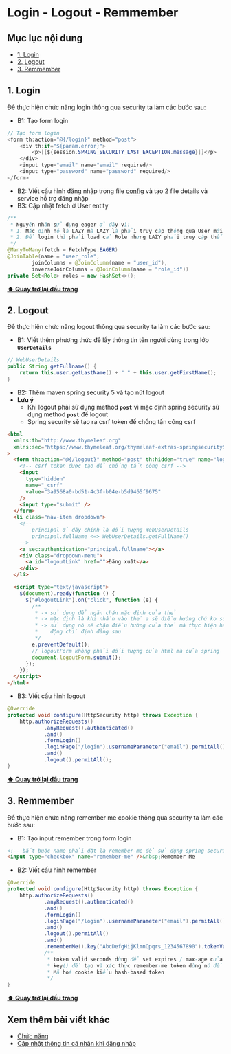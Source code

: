 # Login - Logout - Remmember

## Mục lục nội dung

- [1. Login](#1-login)
- [2. Logout](#2-logout)
- [3. Remmember](#3-remmember)

## 1. Login

Để thực hiện chức năng login thông qua security ta làm các bước sau:

- B1: Tạo form login

```java
// Tạo form login
<form th:action="@{/login}" method="post">
    <div th:if="${param.error}">
        <p>[[${session.SPRING_SECURITY_LAST_EXCEPTION.message}]]</p>
    </div>
    <input type="email" name="email" required/>
    <input type="password" name="password" required/>
</form>
```

- B2: Viết cấu hình đăng nhập trong file [config](Day010.md) và tạo 2 file details và service hỗ trợ đăng nhập
- B3: Cập nhật fetch ở User entity

```java
/**
 * Nguyên nhân sử dụng eager ở đây vì:
 * 1. Mặc định nó là LAZY mà LAZY là phải truy cập thông qua User mới gọi Role để sử dụng được
 * 2. Để login thì phải load cả Role nhưng LAZY phải truy cập thế nên dùng EAGER để load lên sẵn luôn
 */  
@ManyToMany(fetch = FetchType.EAGER)
@JoinTable(name = "user_role",
        joinColumns = @JoinColumn(name = "user_id"),
        inverseJoinColumns = @JoinColumn(name = "role_id"))
private Set<Role> roles = new HashSet<>();
```

**[⬆ Quay trở lại đầu trang](#mục-lục-nội-dung)**

## 2. Logout

Để thực hiện chức năng logout thông qua security ta làm các bước sau:

- B1: Viết thêm phương thức để lấy thông tin tên người dùng trong lớp **`UserDetails`**

```java
// WebUserDetails
public String getFullname() {
    return this.user.getLastName() + " " + this.user.getFirstName();
}
```

- B2: Thêm maven spring security 5 và tạo nút logout
- **Lưu ý**
  - Khi logout phải sử dụng method **`post`** vì mặc định spring security sử dụng method **`post`** để logout
  - Spring security sẽ tạo ra csrf token để chống tấn công csrf

```html
<html
  xmlns:th="http://www.thymeleaf.org"
  xmlns:sec="https://www.thymeleaf.org/thymeleaf-extras-springsecurity5"
>
  <form th:action="@{/logout}" method="post" th:hidden="true" name="logoutForm">
    <!-- csrf token được tạo để chống tấn công csrf -->
    <input
      type="hidden"
      name="_csrf"
      value="3a9568a0-bd51-4c3f-b04e-b5d9465f9675"
    />
    <input type="submit" />
  </form>
  <li class="nav-item dropdown">
    <!-- 
        principal ở đây chính là đối tượng WebUserDetails 
        principal.fullName <=> WebUserDetails.getFullName()
    -->
    <a sec:authentication="principal.fullname"></a>
    <div class="dropdown-menu">
      <a id="logoutLink" href="">Đăng xuất</a>
    </div>
  </li>

  <script type="text/javascript">
    $(document).ready(function () {
      $("#logoutLink").on("click", function (e) {
        /**
         * -> sử dụng để ngăn chặn mặc định của thẻ
         * -> mặc định là khi nhấn vào thẻ a sẽ điều hướng chứ ko submit
         * -> sử dụng nó sẽ chặn điều hướng của thẻ mà thực hiện hành
         *    động chỉ định đằng sau
         */
        e.preventDefault();
        // logoutForm không phải đối tượng của html mà của spring
        document.logoutForm.submit();
      });
    });
  </script>
</html>
```

- B3: Viết cấu hình logout

```java
@Override
protected void configure(HttpSecurity http) throws Exception {
    http.authorizeRequests()
            .anyRequest().authenticated()
            .and()
            .formLogin()
            .loginPage("/login").usernameParameter("email").permitAll()
            .and()
            .logout().permitAll();
}
```

**[⬆ Quay trở lại đầu trang](#mục-lục-nội-dung)**

## 3. Remmember

Để thực hiện chức năng remember me cookie thông qua security ta làm các bước sau:

- B1: Tạo input remember trong form login

```html
<!-- bắt buộc name phải đặt là remember-me để sử dụng spring security-->
<input type="checkbox" name="remember-me" />&nbsp;Remember Me
```

- B2: Viết cấu hình remember

```java
@Override
protected void configure(HttpSecurity http) throws Exception {
    http.authorizeRequests()
            .anyRequest().authenticated()
            .and()
            .formLogin()
            .loginPage("/login").usernameParameter("email").permitAll()
            .and()
            .logout().permitAll()
            .and()
            .rememberMe().key("AbcDefgHijKlmnOpqrs_1234567890").tokenValiditySeconds(7 * 24 * 60 * 60);
            /**
             * token valid seconds dùng để set expires / max-age của cookie, ở đây nó được set bằng s
             * key() để tạo và xác thực remember-me token dùng nó để có thể sử dụng cookie mỗi lần khi restar ứng dụng
             * Mã hoá cookie kiểu hash-based token
             */ 
}
```

**[⬆ Quay trở lại đầu trang](#mục-lục-nội-dung)**

## Xem thêm bài viết khác

- [Chức năng](Day011.md)
- [Cập nhật thông tin cá nhân khi đăng nhập](Day020.md)